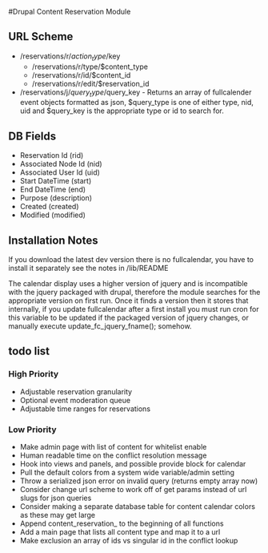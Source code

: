 #Drupal Content Reservation Module

## URL Scheme
* /reservations/r/$action_type/$key
	* /reservations/r/type/$content_type
	* /reservations/r/id/$content_id
	* /reservations/r/edit/$reservation_id
* /reservations/j/$query_type/$query_key - Returns an array of fullcalender event objects formatted as json, $query_type is one of either type, nid, uid and $query_key is the appropriate type or id to search for.

## DB Fields
* Reservation Id (rid)
* Associated Node Id (nid)
* Associated User Id (uid)
* Start DateTime (start)
* End DateTime (end)
* Purpose (description)
* Created (created)
* Modified (modified)

## Installation Notes
If you download the latest dev version there is no fullcalendar, you have
to install it separately see the notes in /lib/README

The calendar display uses a higher version of jquery and is incompatible with 
the jquery packaged with drupal, therefore the module searches for the appropriate
version on first run. Once it finds a version then it stores that internally,
if you update fullcalendar after a first install you must run cron for this
variable to be updated if the packaged version of jquery changes, or manually
execute update_fc_jquery_fname(); somehow.

## todo list

### High Priority
* Adjustable reservation granularity
* Optional event moderation queue
* Adjustable time ranges for reservations

### Low Priority
* Make admin page with list of content for whitelist enable
* Human readable time on the conflict resolution message
* Hook into views and panels, and possible provide block for calendar
* Pull the default colors from a system wide variable/admin setting
* Throw a serialized json error on invalid query (returns empty array now)
* Consider change url scheme to work off of get params instead of url slugs for json queries
* Consider making a separate database table for content calendar colors as these may get large
* Append content_reservation_ to the beginning of all functions
* Add a main page that lists all content type and map it to a url
* Make exclusion an array of ids vs singular id in the conflict lookup

